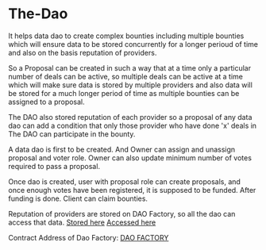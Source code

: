 # The-Dao

It helps data dao to create complex bounties including multiple bounties which will ensure data to be stored concurrently for a longer perioud of time and also on the basis reputation of providers.

So a Proposal can be created in such a way that at a time only a particular number of deals can be active, so multiple deals can be active at a time which will make sure data is stored by multiple providers and also data will be stored for a much longer period of time as multiple bounties can be assigned to a proposal.

The DAO also stored reputation of each provider so a proposal of any data dao can add a condition that only those provider who have done 'x' deals in The DAO can participate in the bounty.

A data dao is first to be created. And Owner can assign and unassign proposal and voter role. Owner can also update minimum number of votes required to pass a proposal.

Once dao is created, user with proposal role can create proposals, and once enough votes have been registered, it is supposed to be funded. After funding is done. Client can claim bounties.

Reputation of providers are stored on DAO Factory, so all the dao can access that data. [Stored here](https://github.com/Ahmed-Aghadi/The-Dao/blob/main/smart_contracts/contracts/DaoFactory.sol#L20) [Accessed here](https://github.com/Ahmed-Aghadi/The-Dao/blob/main/smart_contracts/contracts/DataDao.sol#L239)

Contract Address of Dao Factory: [DAO FACTORY](https://github.com/Ahmed-Aghadi/The-Dao/blob/main/website/constants/contractAddress.json#L2)
